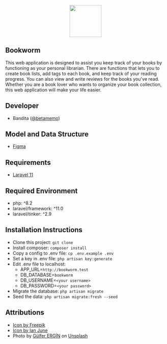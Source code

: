 <p align="center"><a href="https://www.github.com/betamemo" target="_blank"><img src="https://drive.usercontent.google.com/download?id=1zi4tql9TtpSwqgMDuNbm1L5r-Yl0-CIU&authuser=0" width="100"></a></p>

## Bookworm
This web application is designed to assist you keep track of your books by functioning as your personal librarian. There are functions that lets you to create book lists, add tags to each book, and keep track of your reading progress. You can also view and write reviews for the books you've read. Whether you are a book lover who wants to organize your book collection, this web application will make your life easier.

## Developer
- Bandita ([@betamemo](https://www.github.com/betamemo))

## Model and Data Structure
- [Figma](https://www.figma.com/file/kWCWTYyb0J34N38lSrkXcQ/Bookworm)

## Requirements
- [Laravel 11](https://laravel.com/docs/11.x/releases)

## Required Environment
- php: ^8.2
- laravel/framework: ^11.0
- laravel/tinker: ^2.9

## Installation Instructions 
- Clone this project: `git clone`
- Install composer: `composer install`
- Copy a config to .env file: `cp .env.example .env`
- Set a key in .env file: `php artisan key:generate`
- Edit .env file to localhost:
  - APP_URL=`http://bookworm.test`
  - DB_DATABASE=`bookworm`
  - DB_USERNAME=`<your username>`
  - DB_PASSWORD=`<your password>`
- Migrate the database: `php artisan migrate` 
- Seed the data: `php artisan migrate:fresh --seed`

## Attributions
- <a href="https://www.freepik.com/icon/worm_742389">Icon by Freepik</a>
- <a href="https://www.freepik.com/icon/rating_6948698">Icon by Ian June</a>
- Photo by <a href="https://unsplash.com/@gulfergin_01?utm_content=creditCopyText&utm_medium=referral&utm_source=unsplash">Gülfer ERGİN</a> on <a href="https://unsplash.com/photos/white-and-brown-book-on-brown-woven-surface-LUGuCtvlk1Q?utm_content=creditCopyText&utm_medium=referral&utm_source=unsplash">Unsplash</a>
